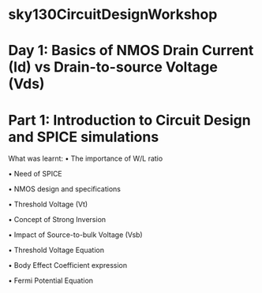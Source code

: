 # sky130CircuitDesignWorkshop
# Day 1: Basics of NMOS Drain Current (Id) vs Drain-to-source Voltage (Vds)
# Part 1: Introduction to Circuit Design and SPICE simulations
 What was learnt:
•	The importance of W/L ratio

•	Need of SPICE

•	NMOS design and specifications

•	Threshold Voltage (Vt)

•	Concept of Strong Inversion

•	Impact of Source-to-bulk Voltage (Vsb)

•	Threshold Voltage Equation

•	Body Effect Coefficient expression

•	Fermi Potential Equation
